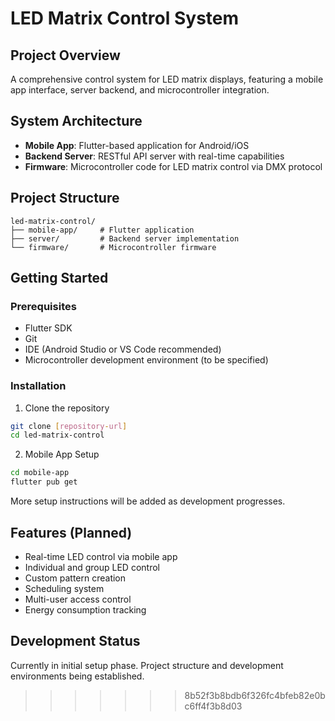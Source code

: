 
# LED Matrix Control System

## Project Overview
A comprehensive control system for LED matrix displays, featuring a mobile app interface, server backend, and microcontroller integration.

## System Architecture
- **Mobile App**: Flutter-based application for Android/iOS
- **Backend Server**: RESTful API server with real-time capabilities
- **Firmware**: Microcontroller code for LED matrix control via DMX protocol

## Project Structure
```
led-matrix-control/
├── mobile-app/     # Flutter application
├── server/         # Backend server implementation
└── firmware/       # Microcontroller firmware
```

## Getting Started

### Prerequisites
- Flutter SDK
- Git
- IDE (Android Studio or VS Code recommended)
- Microcontroller development environment (to be specified)

### Installation
1. Clone the repository
```bash
git clone [repository-url]
cd led-matrix-control
```

2. Mobile App Setup
```bash
cd mobile-app
flutter pub get
```

More setup instructions will be added as development progresses.

## Features (Planned)
- Real-time LED control via mobile app
- Individual and group LED control
- Custom pattern creation
- Scheduling system
- Multi-user access control
- Energy consumption tracking

## Development Status
Currently in initial setup phase. Project structure and development environments being established.


>>>>>>> 8b52f3b8bdb6f326fc4bfeb82e0bc6ff4f3b8d03
